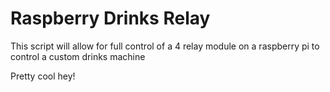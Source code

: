 # Raspberry Drinks Relay

This script will allow for full control of a 4 relay module on a raspberry pi to control a custom drinks machine

Pretty cool hey!
